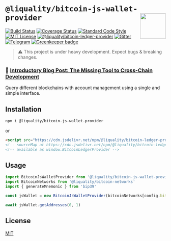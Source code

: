 # `@liquality/bitcoin-js-wallet-provider` <img align="right" src="https://raw.githubusercontent.com/liquality/chainabstractionlayer/master/liquality-logo.png" height="80px" />


[![Build Status](https://travis-ci.com/liquality/chainabstractionlayer.svg?branch=master)](https://travis-ci.com/liquality/chainabstractionlayer)
[![Coverage Status](https://coveralls.io/repos/github/liquality/chainabstractionlayer/badge.svg?branch=master)](https://coveralls.io/github/liquality/chainabstractionlayer?branch=master)
[![Standard Code Style](https://img.shields.io/badge/codestyle-standard-brightgreen.svg)](https://github.com/standard/standard)
[![MIT License](https://img.shields.io/badge/license-MIT-brightgreen.svg)](../../LICENSE.md)
[![@liquality/bitcoin-ledger-provider](https://img.shields.io/npm/dt/@liquality/bitcoin-ledger-provider.svg)](https://npmjs.com/package/@liquality/bitcoin-ledger-provider)
[![Gitter](https://img.shields.io/gitter/room/liquality/Lobby.svg)](https://gitter.im/liquality/Lobby?source=orgpage)
[![Telegram](https://img.shields.io/badge/chat-on%20telegram-blue.svg)](https://t.me/Liquality) [![Greenkeeper badge](https://badges.greenkeeper.io/liquality/chainabstractionlayer.svg)](https://greenkeeper.io/)

> :warning: This project is under heavy development. Expect bugs & breaking changes.

### :pencil: [Introductory Blog Post: The Missing Tool to Cross-Chain Development](https://medium.com/liquality/the-missing-tool-to-cross-chain-development-2ebfe898efa1)


Query different blockchains with account management using a single and simple interface.


## Installation

```bash
npm i @liquality/bitcoin-js-wallet-provider
```

or

```html
<script src="https://cdn.jsdelivr.net/npm/@liquality/bitcoin-ledger-provider@0.2.3/dist/bitcoin-ledger-provider.min.js"></script>
<!-- sourceMap at https://cdn.jsdelivr.net/npm/@liquality/bitcoin-ledger-provider@0.2.3/dist/bitcoin-ledger-provider.min.js.map -->
<!-- available as window.BitcoinLedgerProvider -->
```


## Usage

```js
import BitcoinJsWalletProvider from '@liquality/bitcoin-js-wallet-provider'
import BitcoinNetworks from '@liquality/bitcoin-networks'
import { generateMnemonic } from 'bip39'

const jsWallet = new BitcoinJsWalletProvider(bitcoinNetworks[config.bitcoin.network], generateMnemonic(256), 'bech32')

await jsWallet.getAddresses(0, 1)
```


## License

[MIT](../../LICENSE.md)

